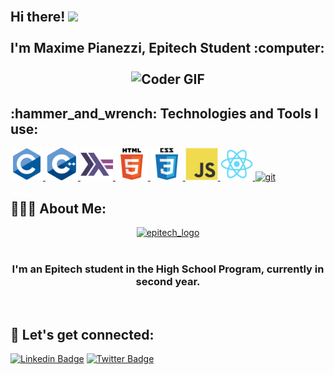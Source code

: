 <h2 align="left">
 <abc>
  <br>Hi there! <img src="https://user-images.githubusercontent.com/42378118/110234147-e3259600-7f4e-11eb-95be-0c4047144dea.gif" width="30"><br>
  <br> I'm Maxime Pianezzi, Epitech Student :computer:<br>
  <br>
  <div align="center">
    <img src="https://media1.giphy.com/media/dMLmQfCO7lCA2gX3tw/giphy.gif?cid=ecf05e47dok0n6ifoevz1wwzgxzn2id84o9amibbx9wawtse&rid=giphy.gif&ct=s" alt="Coder GIF" width="500">
  </div>
 </abc>
</h2>

<h2 align="left">:hammer_and_wrench: Technologies and Tools I use:</h2>

<p align="left">
    <a href="https://fr.wikipedia.org/wiki/C_(langage)" target="_blank"> <img src="https://github.com/devicons/devicon/blob/master/icons/c/c-original.svg" alt="c" width="52" height="52"/> </a>
    <a href="https://en.wikipedia.org/wiki/C++" target="_blank"> <img src="https://github.com/devicons/devicon/blob/master/icons/cplusplus/cplusplus-original.svg" alt="c++" width="52" height="52"/> </a>
    <a href="https://en.wikipedia.org/wiki/Haskell" target="_blank"> <img src="https://github.com/devicons/devicon/blob/master/icons/haskell/haskell-original.svg" alt="haskell" width="52" height="52"/> </a>
    <a href="https://fr.wikipedia.org/wiki/Hypertext_Markup_Language" target="_blank"> <img src="https://raw.githubusercontent.com/devicons/devicon/master/icons/html5/html5-original-wordmark.svg" alt="html5" width="52" height="52"/> </a>
    <a href="https://fr.wikipedia.org/wiki/Feuilles_de_style_en_cascade" target="_blank"> <img src="https://raw.githubusercontent.com/devicons/devicon/master/icons/css3/css3-original-wordmark.svg" alt="css3" width="52" height="52"/> </a>
    <a href="https://en.wikipedia.org/wiki/JavaScript" target="_blank"> <img src="https://raw.githubusercontent.com/devicons/devicon/master/icons/javascript/javascript-original.svg" alt="javascript" width="52" height="52"/> </a>
    <a href="https://en.wikipedia.org/wiki/React_(JavaScript_library)" target="_blank"> <img src="https://github.com/devicons/devicon/blob/master/icons/react/react-original.svg" alt="reactjs" width="52" height="52"/> </a>
    <a href="https://en.wikipedia.org/wiki/Git" target="_blank"> <img src="https://www.vectorlogo.zone/logos/git-scm/git-scm-icon.svg" alt="git" width="52" height="52"/> </a>
</p>

<h2 align="left">👨🏻‍💻 About Me:</h2>

<div align="center"> <a href="https://www.epitech.eu/fr/" target="_blank"> <img src="https://imgs.search.brave.com/phsrlS5jKBqHzHAczbFAnm-rT_2xYB1_SQe2XGL6fUE/rs:fit:1200:1200:1/g:ce/aHR0cDovL2VpcC5l/cGl0ZWNoLmV1LzIw/MTQvZXF1aWdlc3Rp/b24vaW1nL2VwaXRl/Y2gtbG9nby5wbmc" alt="epitech_logo" width="200" height="74"/> <br></br> </a> </div> <div align="center"> <h3>I'm an Epitech student in the High School Program, currently in second year.</h3> </div> <br>

<h2 align="left">📲 Let's get connected:</h2>

[![Linkedin Badge](https://img.shields.io/badge/-Maxime_Pianezzi-blue?style=flat-square&logo=Linkedin&logoColor=white&link=https://www.linkedin.com/in/imsivram1999/)](https://www.linkedin.com/in/maxime-pianezzi-bb144522b/) [![Twitter Badge](https://img.shields.io/badge/-@maxime_pnzi-1ca0f1?style=flat-square&labelColor=1ca0f1&logo=twitter&logoColor=white&link=https://twitter.com/prince_shivaram)](https://twitter.com/maxime_pnzi)